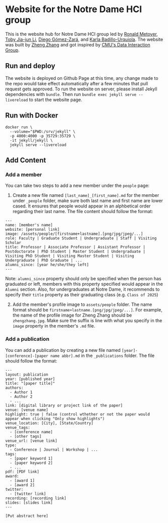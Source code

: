 # Website for the Notre Dame HCI group

This is the website hub for Notre Dame HCI group led by [Ronald Metoyer](http://sites.nd.edu/ronald-metoyer/), [Toby Jia-jun Li](https://toby.li/), [Diego Gómez-Zará](https://www.dgomezara.cl/), and [Karla Badillo-Urquiola](https://kbadillou.weebly.com/). The website was built by [Zheng Zhang](http://zhengzhang.me/) and got inspired by [CMU's Data Interaction Group](https://dig.cmu.edu/).

## Run and deploy

The website is deployed on Github Page at this time, any change made to the repo would take effect automatically after a few minutes that pull request gets approved. To run the website on server, please install Jekyll dependencies with `bundle`. Then run `bundle exec jekyll serve --livereload` to start the website page.

## Run with Docker

```
docker run \
  --volume="$PWD:/srv/jekyll" \
  -p 4000:4000 -p 35729:35729 \
  -it jekyll/jekyll \
  jekyll serve --livereload
```

## Add Content

### Add a member

You can take two steps to add a new member under the `people` page:

1. Create a new file named `[last_name]_[first_name].md` for the member under `_people` folder, make sure both last name and first name are lower cased. It ensures that people would appear in an alphbetical order regarding their last name. The file content should follow the format:

```
---
name: [member's name]
website: [personal link]
image: /assets/people/[firstname+lastname].[png/jpg/jpeg/...]
role: Faculty | Graduate Student | Undergraduate | Staff | Visiting Scholar
title: Professor | Associate Professor | Assistant Professor | Postdoctorate | PhD Student | Master Student | Undergraduate | Visiting PhD Student | Visiting Master Student | Visiting Undergraduate | PhD Graduate | ...
alumni_since: [year he/she/they left]
---
```

Note: `alumni_since` property should only be specified when the person has graduated or left, members with this property specified would appear in the `Alumni` section. Also, for undergraduates at Notre Dame, it recommends to specify their `title` property as their graduating class (e.g. `Class of 2025`)

2. Add the member's profile image to `assets/people` folder. The name format should be `firstname+lastname.[png/jpg/jpeg/...]`. For example, the name of the profile image for Zheng Zhang should be `zhengzhang.jpg`. Make sure the suffix is line with what you specify in the `image` property in the member's `.md` file.

### Add a publication

You can add a publication by creating a new file named `[year]-[conference]-[paper name abbr].md` in the `_publications` folder. The file should follow the format:

```
---
layout: publication
year: [published year]
title: "[paper title]"
authors:
  - Author 1
  - Author 2
  - ...
link: [digital library or project link of the paper]
venue: [venue name]
highlight: true | false (control wthether or not the paper would appear when clicking "Only show highlights")
venue_location: [City], [State/Country]
venue_tags:
  - [conference name]
  - [other tags]
venue_url: [venue link]
type:
  - Conference | Journal | Workshop | ...
tags:
  - [paper keyword 1]
  - [paper keyword 2]
  - ...
pdf: [PDF link]
award:
  - [award 1]
  - [award 2]
twitter:
  - [twitter link]
recording: [recording link]
slides: [slides link]
---

[Put abstract here]

```